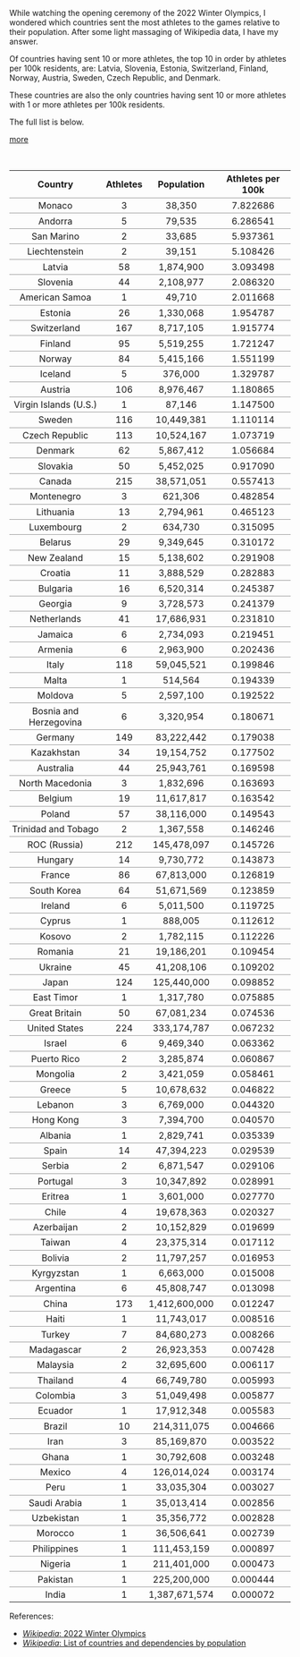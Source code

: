 
<!-- Copyright 2022 Phil Thompson. All Rights Reserved.  As noted in the License section of this repository's readme.md file, this file and its corresponding public HTML file, and all other articles, article files, and images, are distributed under traditional copyright.  The repository source code and other files are distributed under the MIT license. -->

[//]: # (gen-title: 2022 Winter Olympics: Countries Ranked by Athletes per 100k Residents)

[//]: # (gen-title-url: 2022-Winter-Olympics-Countries-Ranked-by-Athletes-per-100k-Residents)

[//]: # (gen-keywords: 2022, winter, olympics, athletes, per capita, rank, sort, data)

[//]: # (gen-description: The number of athletes per 100k residents for each country represented at the 2022 Winter Olympics)

[//]: # (gen-meta-end)

While watching the opening ceremony of the 2022 Winter Olympics, I wondered which countries sent the most athletes to the games relative to their population.  After some light massaging of Wikipedia data, I have my answer.

Of countries having sent 10 or more athletes, the top 10 in order by athletes per 100k residents, are: Latvia, Slovenia, Estonia, Switzerland, Finland, Norway, Austria, Sweden, Czech Republic, and Denmark.

These countries are also the only countries having sent 10 or more athletes with 1 or more athletes per 100k residents.

The full list is below.

[more](more://)

<p style=clear:both>&nbsp;</p>

<style>
	table {
		border-collapse: collapse;
	}
	td {
		border-top: 1px solid #999;
		text-align: center;
		padding: 0.2rem;
	}
	th {
		text-align: center;
	}
</style>

<table>
<tr><th>Country</th><th>Athletes</th><th>Population</th><th>Athletes per 100k</th></tr>
<tr><td>Monaco</td><td>3</td><td>38,350</td><td>7.822686</td></tr>
<tr><td>Andorra</td><td>5</td><td>79,535</td><td>6.286541</td></tr>
<tr><td>San Marino</td><td>2</td><td>33,685</td><td>5.937361</td></tr>
<tr><td>Liechtenstein</td><td>2</td><td>39,151</td><td>5.108426</td></tr>
<tr><td>Latvia</td><td>58</td><td>1,874,900</td><td>3.093498</td></tr>
<tr><td>Slovenia</td><td>44</td><td>2,108,977</td><td>2.086320</td></tr>
<tr><td>American Samoa</td><td>1</td><td>49,710</td><td>2.011668</td></tr>
<tr><td>Estonia</td><td>26</td><td>1,330,068</td><td>1.954787</td></tr>
<tr><td>Switzerland</td><td>167</td><td>8,717,105</td><td>1.915774</td></tr>
<tr><td>Finland</td><td>95</td><td>5,519,255</td><td>1.721247</td></tr>
<tr><td>Norway</td><td>84</td><td>5,415,166</td><td>1.551199</td></tr>
<tr><td>Iceland</td><td>5</td><td>376,000</td><td>1.329787</td></tr>
<tr><td>Austria</td><td>106</td><td>8,976,467</td><td>1.180865</td></tr>
<tr><td>Virgin Islands (U.S.)</td><td>1</td><td>87,146</td><td>1.147500</td></tr>
<tr><td>Sweden</td><td>116</td><td>10,449,381</td><td>1.110114</td></tr>
<tr><td>Czech Republic</td><td>113</td><td>10,524,167</td><td>1.073719</td></tr>
<tr><td>Denmark</td><td>62</td><td>5,867,412</td><td>1.056684</td></tr>
<tr><td>Slovakia</td><td>50</td><td>5,452,025</td><td>0.917090</td></tr>
<tr><td>Canada</td><td>215</td><td>38,571,051</td><td>0.557413</td></tr>
<tr><td>Montenegro</td><td>3</td><td>621,306</td><td>0.482854</td></tr>
<tr><td>Lithuania</td><td>13</td><td>2,794,961</td><td>0.465123</td></tr>
<tr><td>Luxembourg</td><td>2</td><td>634,730</td><td>0.315095</td></tr>
<tr><td>Belarus</td><td>29</td><td>9,349,645</td><td>0.310172</td></tr>
<tr><td>New Zealand</td><td>15</td><td>5,138,602</td><td>0.291908</td></tr>
<tr><td>Croatia</td><td>11</td><td>3,888,529</td><td>0.282883</td></tr>
<tr><td>Bulgaria</td><td>16</td><td>6,520,314</td><td>0.245387</td></tr>
<tr><td>Georgia</td><td>9</td><td>3,728,573</td><td>0.241379</td></tr>
<tr><td>Netherlands</td><td>41</td><td>17,686,931</td><td>0.231810</td></tr>
<tr><td>Jamaica</td><td>6</td><td>2,734,093</td><td>0.219451</td></tr>
<tr><td>Armenia</td><td>6</td><td>2,963,900</td><td>0.202436</td></tr>
<tr><td>Italy</td><td>118</td><td>59,045,521</td><td>0.199846</td></tr>
<tr><td>Malta</td><td>1</td><td>514,564</td><td>0.194339</td></tr>
<tr><td>Moldova</td><td>5</td><td>2,597,100</td><td>0.192522</td></tr>
<tr><td>Bosnia and Herzegovina</td><td>6</td><td>3,320,954</td><td>0.180671</td></tr>
<tr><td>Germany</td><td>149</td><td>83,222,442</td><td>0.179038</td></tr>
<tr><td>Kazakhstan</td><td>34</td><td>19,154,752</td><td>0.177502</td></tr>
<tr><td>Australia</td><td>44</td><td>25,943,761</td><td>0.169598</td></tr>
<tr><td>North Macedonia</td><td>3</td><td>1,832,696</td><td>0.163693</td></tr>
<tr><td>Belgium</td><td>19</td><td>11,617,817</td><td>0.163542</td></tr>
<tr><td>Poland</td><td>57</td><td>38,116,000</td><td>0.149543</td></tr>
<tr><td>Trinidad and Tobago</td><td>2</td><td>1,367,558</td><td>0.146246</td></tr>
<tr><td>ROC (Russia)</td><td>212</td><td>145,478,097</td><td>0.145726</td></tr>
<tr><td>Hungary</td><td>14</td><td>9,730,772</td><td>0.143873</td></tr>
<tr><td>France</td><td>86</td><td>67,813,000</td><td>0.126819</td></tr>
<tr><td>South Korea</td><td>64</td><td>51,671,569</td><td>0.123859</td></tr>
<tr><td>Ireland</td><td>6</td><td>5,011,500</td><td>0.119725</td></tr>
<tr><td>Cyprus</td><td>1</td><td>888,005</td><td>0.112612</td></tr>
<tr><td>Kosovo</td><td>2</td><td>1,782,115</td><td>0.112226</td></tr>
<tr><td>Romania</td><td>21</td><td>19,186,201</td><td>0.109454</td></tr>
<tr><td>Ukraine</td><td>45</td><td>41,208,106</td><td>0.109202</td></tr>
<tr><td>Japan</td><td>124</td><td>125,440,000</td><td>0.098852</td></tr>
<tr><td>East Timor</td><td>1</td><td>1,317,780</td><td>0.075885</td></tr>
<tr><td>Great Britain</td><td>50</td><td>67,081,234</td><td>0.074536</td></tr>
<tr><td>United States</td><td>224</td><td>333,174,787</td><td>0.067232</td></tr>
<tr><td>Israel</td><td>6</td><td>9,469,340</td><td>0.063362</td></tr>
<tr><td>Puerto Rico</td><td>2</td><td>3,285,874</td><td>0.060867</td></tr>
<tr><td>Mongolia</td><td>2</td><td>3,421,059</td><td>0.058461</td></tr>
<tr><td>Greece</td><td>5</td><td>10,678,632</td><td>0.046822</td></tr>
<tr><td>Lebanon</td><td>3</td><td>6,769,000</td><td>0.044320</td></tr>
<tr><td>Hong Kong</td><td>3</td><td>7,394,700</td><td>0.040570</td></tr>
<tr><td>Albania</td><td>1</td><td>2,829,741</td><td>0.035339</td></tr>
<tr><td>Spain</td><td>14</td><td>47,394,223</td><td>0.029539</td></tr>
<tr><td>Serbia</td><td>2</td><td>6,871,547</td><td>0.029106</td></tr>
<tr><td>Portugal</td><td>3</td><td>10,347,892</td><td>0.028991</td></tr>
<tr><td>Eritrea</td><td>1</td><td>3,601,000</td><td>0.027770</td></tr>
<tr><td>Chile</td><td>4</td><td>19,678,363</td><td>0.020327</td></tr>
<tr><td>Azerbaijan</td><td>2</td><td>10,152,829</td><td>0.019699</td></tr>
<tr><td>Taiwan</td><td>4</td><td>23,375,314</td><td>0.017112</td></tr>
<tr><td>Bolivia</td><td>2</td><td>11,797,257</td><td>0.016953</td></tr>
<tr><td>Kyrgyzstan</td><td>1</td><td>6,663,000</td><td>0.015008</td></tr>
<tr><td>Argentina</td><td>6</td><td>45,808,747</td><td>0.013098</td></tr>
<tr><td>China</td><td>173</td><td>1,412,600,000</td><td>0.012247</td></tr>
<tr><td>Haiti</td><td>1</td><td>11,743,017</td><td>0.008516</td></tr>
<tr><td>Turkey</td><td>7</td><td>84,680,273</td><td>0.008266</td></tr>
<tr><td>Madagascar</td><td>2</td><td>26,923,353</td><td>0.007428</td></tr>
<tr><td>Malaysia</td><td>2</td><td>32,695,600</td><td>0.006117</td></tr>
<tr><td>Thailand</td><td>4</td><td>66,749,780</td><td>0.005993</td></tr>
<tr><td>Colombia</td><td>3</td><td>51,049,498</td><td>0.005877</td></tr>
<tr><td>Ecuador</td><td>1</td><td>17,912,348</td><td>0.005583</td></tr>
<tr><td>Brazil</td><td>10</td><td>214,311,075</td><td>0.004666</td></tr>
<tr><td>Iran</td><td>3</td><td>85,169,870</td><td>0.003522</td></tr>
<tr><td>Ghana</td><td>1</td><td>30,792,608</td><td>0.003248</td></tr>
<tr><td>Mexico</td><td>4</td><td>126,014,024</td><td>0.003174</td></tr>
<tr><td>Peru</td><td>1</td><td>33,035,304</td><td>0.003027</td></tr>
<tr><td>Saudi Arabia</td><td>1</td><td>35,013,414</td><td>0.002856</td></tr>
<tr><td>Uzbekistan</td><td>1</td><td>35,356,772</td><td>0.002828</td></tr>
<tr><td>Morocco</td><td>1</td><td>36,506,641</td><td>0.002739</td></tr>
<tr><td>Philippines</td><td>1</td><td>111,453,159</td><td>0.000897</td></tr>
<tr><td>Nigeria</td><td>1</td><td>211,401,000</td><td>0.000473</td></tr>
<tr><td>Pakistan</td><td>1</td><td>225,200,000</td><td>0.000444</td></tr>
<tr><td>India</td><td>1</td><td>1,387,671,574</td><td>0.000072</td></tr>
</table>

References:

<ul>
<li><a href="https://en.wikipedia.org/wiki/2022_Winter_Olympics#Number_of_athletes_by_National_Olympic_Committee"><i>Wikipedia</i>: 2022 Winter Olympics</a></li>
<li><a href="https://en.wikipedia.org/wiki/List_of_countries_and_dependencies_by_population"><i>Wikipedia</i>: List of countries and dependencies by population</a></li>
</ul>